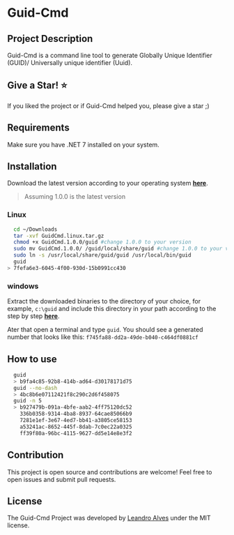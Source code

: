 # Guid-Cmd

## Project Description

Guid-Cmd is a command line tool to generate Globally Unique Identifier (GUID)/ Universally unique identifier (Uuid).
## Give a Star! ⭐
If you liked the project or if Guid-Cmd helped you, please give a star ;)

## Requirements

Make sure you have .NET 7 installed on your system.

## Installation
Download the latest version according to your operating system [**here**](hhttps://github.com/leandrodasilvaalves/guid-cmd/releases).

> Assuming 1.0.0 is the latest version

### Linux

```bash
  cd ~/Downloads
  tar -xvf GuidCmd.linux.tar.gz
  chmod +x GuidCmd.1.0.0/guid #change 1.0.0 to your version
  sudo mv GuidCmd.1.0.0/ /guid/local/share/guid #change 1.0.0 to your version
  sudo ln -s /usr/local/share/guid/guid /usr/local/bin/guid
  guid
> 7fefa6e3-6045-4f00-930d-15b0991cc430
```

### windows
Extract the downloaded binaries to the directory of your choice, for example, `c:\guid` and include this directory in your path according to the step by step [**here**](https://learn.microsoft.com/en-us/previous-versions/office/developer/sharepoint-2010/ee537574(v=office.14)#to-add-a-path-to-the-path-environment-variable).

Ater that open a terminal and type `guid`. You should see a generated number that looks like this: `f745fa88-dd2a-49de-b040-c464df0881cf`

## How to use
```bash
  guid 
  > b9fa4c85-92b8-414b-ad64-d30178171d75
  guid --no-dash
  > 4bc8b6e07112421f8c290c2d6f458075
  guid -n 5
  > b927479b-091a-4bfe-aab2-4ff75120dc52
    336b0358-9314-4ba8-8937-64cae85066b9
    7281e1ef-3e67-4ed7-bb41-a3805ce58153
    a53241ac-8652-445f-8dab-7c0ec22a0325
    ff39f80a-96bc-4115-9627-dd5e14e8e3f2
```

## Contribution
This project is open source and contributions are welcome! Feel free to open issues and submit pull requests.

## License
The Guid-Cmd Project was developed by [Leandro Alves](https://github.com/leandrodasilvaalves) under the MIT license.